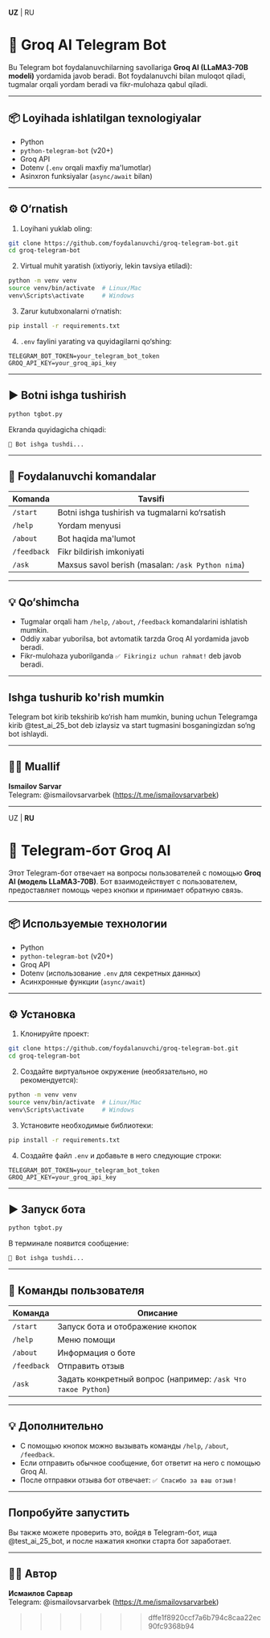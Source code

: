 
**UZ** | RU

# 🤖 Groq AI Telegram Bot

Bu Telegram bot foydalanuvchilarning savollariga **Groq AI (LLaMA3-70B modeli)** yordamida javob beradi. Bot foydalanuvchi bilan muloqot qiladi, tugmalar orqali yordam beradi va fikr-mulohaza qabul qiladi.

---

## 📦 Loyihada ishlatilgan texnologiyalar

- Python
- `python-telegram-bot` (v20+)
- Groq API
- Dotenv (`.env` orqali maxfiy ma'lumotlar)
- Asinxron funksiyalar (`async/await` bilan)

---

## ⚙️ O‘rnatish

1. Loyihani yuklab oling:
```bash
git clone https://github.com/foydalanuvchi/groq-telegram-bot.git
cd groq-telegram-bot
```

2. Virtual muhit yaratish (ixtiyoriy, lekin tavsiya etiladi):
```bash
python -m venv venv
source venv/bin/activate  # Linux/Mac
venv\Scripts\activate     # Windows
```

3. Zarur kutubxonalarni o‘rnatish:
```bash
pip install -r requirements.txt
```

4. `.env` faylini yarating va quyidagilarni qo‘shing:
```
TELEGRAM_BOT_TOKEN=your_telegram_bot_token
GROQ_API_KEY=your_groq_api_key
```

---

## ▶️ Botni ishga tushirish

```bash
python tgbot.py
```

Ekranda quyidagicha chiqadi:
```
🤖 Bot ishga tushdi...
```

---

## 📌 Foydalanuvchi komandalar

| Komanda     | Tavsifi                                    |
|-------------|---------------------------------------------|
| `/start`    | Botni ishga tushirish va tugmalarni ko‘rsatish |
| `/help`     | Yordam menyusi                              |
| `/about`    | Bot haqida ma'lumot                         |
| `/feedback` | Fikr bildirish imkoniyati                   |
| `/ask`      | Maxsus savol berish (masalan: `/ask Python nima`) |

---

## 💡 Qo‘shimcha

- Tugmalar orqali ham `/help`, `/about`, `/feedback` komandalarini ishlatish mumkin.
- Oddiy xabar yuborilsa, bot avtomatik tarzda Groq AI yordamida javob beradi.
- Fikr-mulohaza yuborilganda `✅ Fikringiz uchun rahmat!` deb javob beradi.

---

## Ishga tushurib ko'rish mumkin
Telegram bot kirib tekshirib ko‘rish ham mumkin, buning uchun Telegramga kirib @test_ai_25_bot deb izlaysiz va start tugmasini bosganingizdan so‘ng bot ishlaydi.

---

## 🧑‍💻 Muallif

**Ismailov Sarvar**  
Telegram: @ismailovsarvarbek (https://t.me/ismailovsarvarbek)

---

UZ | **RU**

# 🤖 Telegram-бот Groq AI

Этот Telegram-бот отвечает на вопросы пользователей с помощью **Groq AI (модель LLaMA3-70B)**. Бот взаимодействует с пользователем, предоставляет помощь через кнопки и принимает обратную связь.

---

## 📦 Используемые технологии

- Python
- `python-telegram-bot` (v20+)
- Groq API
- Dotenv (использование `.env` для секретных данных)
- Асинхронные функции (`async/await`)

---

## ⚙️ Установка

1. Клонируйте проект:
```bash
git clone https://github.com/foydalanuvchi/groq-telegram-bot.git
cd groq-telegram-bot
```

2. Создайте виртуальное окружение (необязательно, но рекомендуется):
```bash
python -m venv venv
source venv/bin/activate  # Linux/Mac
venv\Scripts\activate     # Windows
```

3. Установите необходимые библиотеки:
```bash
pip install -r requirements.txt
```

4. Создайте файл `.env` и добавьте в него следующие строки:
```
TELEGRAM_BOT_TOKEN=your_telegram_bot_token
GROQ_API_KEY=your_groq_api_key
```

---

## ▶️ Запуск бота

```bash
python tgbot.py
```

В терминале появится сообщение:
```
🤖 Bot ishga tushdi...
```

---

## 📌 Команды пользователя

| Команда     | Описание                                    |
|-------------|----------------------------------------------|
| `/start`    | Запуск бота и отображение кнопок            |
| `/help`     | Меню помощи                                 |
| `/about`    | Информация о боте                           |
| `/feedback` | Отправить отзыв                             |
| `/ask`      | Задать конкретный вопрос (например: `/ask Что такое Python`) |

---

## 💡 Дополнительно

- С помощью кнопок можно вызывать команды `/help`, `/about`, `/feedback`.
- Если отправить обычное сообщение, бот ответит на него с помощью Groq AI.
- После отправки отзыва бот отвечает: `✅ Спасибо за ваш отзыв!`

---

## Попробуйте запустить
Вы также можете проверить это, войдя в Telegram-бот, ища @test_ai_25_bot, и после нажатия кнопки старта бот заработает.

---

## 👨‍💻 Автор

**Исмаилов Сарвар**  
Telegram: @ismailovsarvarbek (https://t.me/ismailovsarvarbek)
>>>>>>> dffe1f8920ccf7a6b794c8caa22ec90fc9368b94
